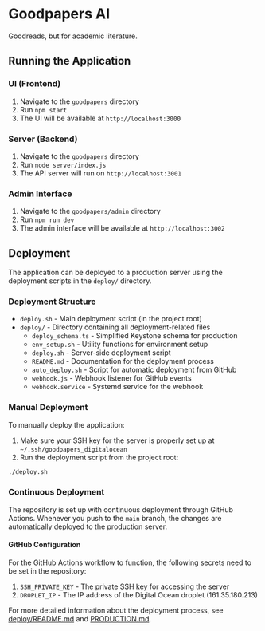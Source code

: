# Goodpapers AI

Goodreads, but for academic literature.

## Running the Application

### UI (Frontend)

1. Navigate to the `goodpapers` directory
2. Run `npm start`
3. The UI will be available at `http://localhost:3000`

### Server (Backend)

1. Navigate to the `goodpapers` directory
2. Run `node server/index.js`
3. The API server will run on `http://localhost:3001`

### Admin Interface

1. Navigate to the `goodpapers/admin` directory
2. Run `npm run dev`
3. The admin interface will be available at `http://localhost:3002`

## Deployment

The application can be deployed to a production server using the deployment scripts in the `deploy/` directory.

### Deployment Structure

- `deploy.sh` - Main deployment script (in the project root)
- `deploy/` - Directory containing all deployment-related files
  - `deploy_schema.ts` - Simplified Keystone schema for production
  - `env_setup.sh` - Utility functions for environment setup
  - `deploy.sh` - Server-side deployment script
  - `README.md` - Documentation for the deployment process
  - `auto_deploy.sh` - Script for automatic deployment from GitHub
  - `webhook.js` - Webhook listener for GitHub events
  - `webhook.service` - Systemd service for the webhook

### Manual Deployment

To manually deploy the application:

1. Make sure your SSH key for the server is properly set up at `~/.ssh/goodpapers_digitalocean`
2. Run the deployment script from the project root:

```bash
./deploy.sh
```

### Continuous Deployment

The repository is set up with continuous deployment through GitHub Actions. Whenever you push to the `main` branch, the changes are automatically deployed to the production server.

#### GitHub Configuration

For the GitHub Actions workflow to function, the following secrets need to be set in the repository:

1. `SSH_PRIVATE_KEY` - The private SSH key for accessing the server 
2. `DROPLET_IP` - The IP address of the Digital Ocean droplet (161.35.180.213)

For more detailed information about the deployment process, see [deploy/README.md](deploy/README.md) and [PRODUCTION.md](PRODUCTION.md).

